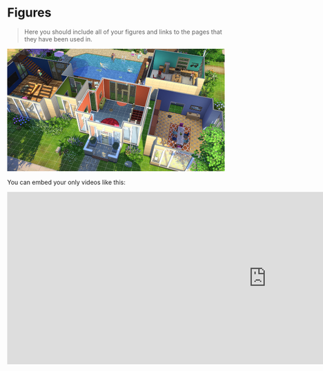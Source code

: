# Figures

> Here you should include all of your figures and links to the pages that they have been used in.

![title](../img/image1.png)

You can embed your only videos like this:
<iframe width="1200" height="400" src="https://www.youtube.com/embed/APKmDYFQ1yU" frameborder="0" allow="accelerometer; autoplay; clipboard-write; encrypted-media; gyroscope; picture-in-picture" allowfullscreen></iframe>